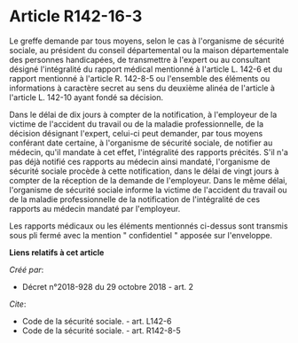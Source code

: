 # Article R142-16-3

Le greffe demande par tous moyens, selon le cas à l'organisme de sécurité sociale, au président du conseil départemental ou
la maison départementale des personnes handicapées, de transmettre à l'expert ou au consultant désigné l'intégralité du
rapport médical mentionné à l'article L. 142-6 et du rapport mentionné à l'article R. 142-8-5 ou l'ensemble des éléments ou
informations à caractère secret au sens du deuxième alinéa de l'article à l'article L. 142-10 ayant fondé sa décision. 

Dans le délai de dix jours à compter de la notification, à l'employeur de la victime de l'accident du travail ou de la
maladie professionnelle, de la décision désignant l'expert, celui-ci peut demander, par tous moyens conférant date certaine,
à l'organisme de sécurité sociale, de notifier au médecin, qu'il mandate à cet effet, l'intégralité des rapports précités.
S'il n'a pas déjà notifié ces rapports au médecin ainsi mandaté, l'organisme de sécurité sociale procède à cette
notification, dans le délai de vingt jours à compter de la réception de la demande de l'employeur. Dans le même délai,
l'organisme de sécurité sociale informe la victime de l'accident du travail ou de la maladie professionnelle de la
notification de l'intégralité de ces rapports au médecin mandaté par l'employeur. 

Les rapports médicaux ou les éléments mentionnés ci-dessus sont transmis sous pli fermé avec la mention " confidentiel "
apposée sur l'enveloppe.

**Liens relatifs à cet article**

_Créé par_:

  - Décret n°2018-928 du 29 octobre 2018 - art. 2

_Cite_:

  - Code de la sécurité sociale. - art. L142-6
  - Code de la sécurité sociale. - art. R142-8-5
